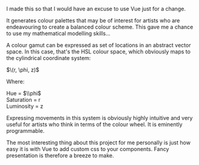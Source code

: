 I made this so that I would have an excuse to use Vue just for a change.

It generates colour palettes that may be of interest for artists who are endeavouring to create a balanced colour scheme. This gave me a chance to use my mathematical modelling skills...

A colour gamut can be expressed as set of locations in an abstract vector space. In this case, that's the HSL colour space, which obviously maps to the cylindrical coordinate system:

$\(r, \phi, z)$

Where:

Hue = $\\phi$  
Saturation = r  
Luminosity = z

Expressing movements in this system is obviously highly intuitive and very useful for artists who think in terms of the colour wheel. It is eminently programmable.

The most interesting thing about this project for me personally is just how easy it is with Vue to add custom css to your components. Fancy presentation is therefore a breeze to make.
